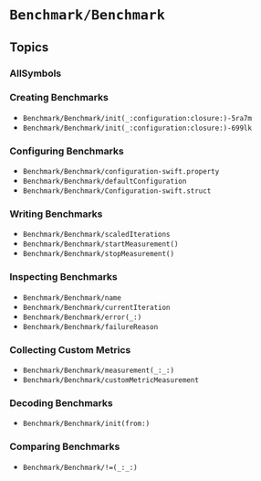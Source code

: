 # ``Benchmark/Benchmark``

## Topics

### AllSymbols

### Creating Benchmarks

- ``Benchmark/Benchmark/init(_:configuration:closure:)-5ra7m``
- ``Benchmark/Benchmark/init(_:configuration:closure:)-699lk``

### Configuring Benchmarks

- ``Benchmark/Benchmark/configuration-swift.property``
- ``Benchmark/Benchmark/defaultConfiguration``
- ``Benchmark/Benchmark/Configuration-swift.struct``

### Writing Benchmarks

- ``Benchmark/Benchmark/scaledIterations``
- ``Benchmark/Benchmark/startMeasurement()``
- ``Benchmark/Benchmark/stopMeasurement()``

### Inspecting Benchmarks

- ``Benchmark/Benchmark/name``
- ``Benchmark/Benchmark/currentIteration``
- ``Benchmark/Benchmark/error(_:)``
- ``Benchmark/Benchmark/failureReason``

### Collecting Custom Metrics

- ``Benchmark/Benchmark/measurement(_:_:)``
- ``Benchmark/Benchmark/customMetricMeasurement``

### Decoding Benchmarks

- ``Benchmark/Benchmark/init(from:)``

### Comparing Benchmarks

- ``Benchmark/Benchmark/!=(_:_:)``

